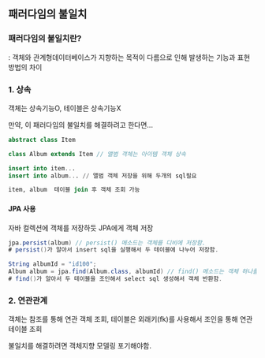 ## 패러다임의 불일치

### 패러다임의 불일치란?
: 객체와 관계형데이터베이스가 지향하는 목적이 다름으로 인해 발생하는 기능과 표현 방법의 차이

### 1. 상속
객체는 상속기능O, 테이블은 상속기능X

만약, 이 패러다임의 불일치를 해결하려고 한다면...

```java
abstract class Item

class Album extends Item // 앨범 객체는 아이템 객체 상속

```
```sql
insert into item...
insert into album... // 앨범 객체 저장을 위해 두개의 sql필요

item, album  테이블 join 후 객체 조회 가능
```
#### JPA 사용
 자바 컬렉션에 객체를 저장하듯 JPA에게 객체 저장
```java
jpa.persist(album) // persist() 메소드는 객체를 디비에 저장함.
# persist()가 알아서 insert sql을 실행해서 두 테이블에 나누어 저장함.

String albumId = "id100";
Album album = jpa.find(Album.class, albumId) // find() 메소드는 객체 하나를 디비에서 조회함.
# find()가 알아서 두 테이블을 조인해서 select sql 생성해서 객체 반환함.
```

### 2. 연관관계
객체는 참조를 통해 연관 객체 조회, 테이블은 외래키(fk)를 사용해서 조인을 통해 연관 테이블 조회

불일치를 해결하려면 객체지향 모델링 포기해야함.

